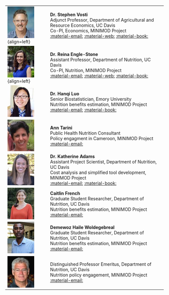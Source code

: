 
|                                             |                       |
|---------------------------------------------|-----------------------|
|![](../pictures/vosti_steve.jpg){align=left} | **Dr. Stephen Vosti** <br> Adjunct Professor, Department of Agricultural and Resource Economics, UC Davis <br>   Co-PI, Economics, MINIMOD Project <br> [:material-email:](mailto:vosti@primal.ucdavis.edu) [:material-web:](http://are.ucdavis.edu/people/faculty/stephen-vosti/) [:material-book:](https://scholar.google.com/citations?user=5tviTWQAAAAJ&hl=en)|
| ![](../pictures/engle-stone_reina.jpg){align=left} | **Dr. Reina Engle-Stone** <br> Assistant Professor, Department of Nutrition, UC Davis <br> Co-PI, Nutrition, MINIMOD Project <br> [:material-email:](mailto:renglestone@ucdavis.edu) [:material-web:](http://nutrition.ucdavis.edu/people/faculty/englestone_reina.html) [:material-book:](https://scholar.google.com/citations?user=3IdJLu8AAAAJ&amp;hl=en) |
|![](../pictures/luo_haqui.jpg) | **Dr. Hanqi Luo** <br> Senior Biostatistician, Emory University <br>  Nutrition benefits estimation, MINIMOD Project <br> [:material-email:](mailto:luohanqi@gmail.com) [:material-book:](https://scholar.google.com/citations?user=cVBKMiwAAAAJ&amp;hl=en) | 
| ![](../pictures/tarini_ann.jpg) | **Ann Tarini** <br> Public Health Nutrition Consultant <br>  Policy engagment in Cameroon, MINIMOD Project <br> [:material-email:](mailto:tariniann@gmail.com) |
| ![](../pictures/adams_katie.jpg) | **Dr. Katherine Adams** <br> Assistant Project Scientist, Department of Nutrition, UC Davis <br> Cost analysis and simplified tool development, MINIMOD Project <br> [:material-email:](mailto:kpittenger@ucdavis.edu) [:material-book:](https://scholar.google.com/citations?user=_j3Yh-YAAAAJ&hl=en) | 
![](../pictures/french_caitlin.jpg) | **Caitlin French** <br> Graduate Student Researcher, Department of Nutrition, UC Davis <br> Nutrition benefits estimation, MINIMOD Project <br> [:material-email:](mailto:cdfrench@ucdavis.edu) | 
|![](../pictures/woldegebreal_demewoz.jpg) | **Demewoz Haile Woldegebreal** <br> Graduate Student Researcher, Department of Nutrition, UC Davis <br>  Nutrition benefits estimation, MINIMOD Project <br> [:material-email:](mailto:dewolde@ucdavis.edu) | 
|![](../pictures/brown_kenneth.jpg) | Distinguished Professor Emeritus, Department of Nutrition, UC Davis <br>  Nutrition policy engagement, MINIMOD Project <br> [:material-email:](mailto:Ken.Brown@gatesfoundation.org)

    